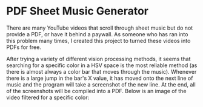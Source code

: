 # PDF Sheet Music Generator
There are many YouTube videos that scroll through sheet music but do not provide a PDF, or have it behind a paywall. As someone who has ran into this problem many times, I created this project to turned these videos into PDFs for free. 

After trying a variety of different vision processing methods, it seems that searching for a specific color in a HSV space is the most reliable method (as there is almost always a color bar that moves through the music). Whenever there is a large jump in the bar's X value, it has moved onto the next line of music and the program will take a screenshot of the new line. At the end, all of the screenshots will be compiled into a PDF. Below is an image of the video filtered for a specific color: